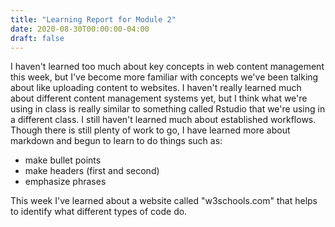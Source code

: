 ```yaml
---
title: "Learning Report for Module 2"
date: 2020-08-30T00:00:00-04:00
draft: false
---
```

I haven't learned too much about key concepts in web content management this week, but I've become more familiar with concepts we've been talking about like uploading content to websites.
I haven't really learned much about different content management systems yet, but I think what we're using in class is really similar to something called Rstudio that we're using in a different class.
I still haven't learned much about established workflows.
Though there is still plenty of work to go, I have learned more about markdown and begun to learn to do things such as: 
<ul>
<li>make bullet points</li>
<li>make headers (first and second)</li>
<li>emphasize phrases</li>
</ul>
This week I've learned about a website called "w3schools.com" that helps to identify what different types of code do.
